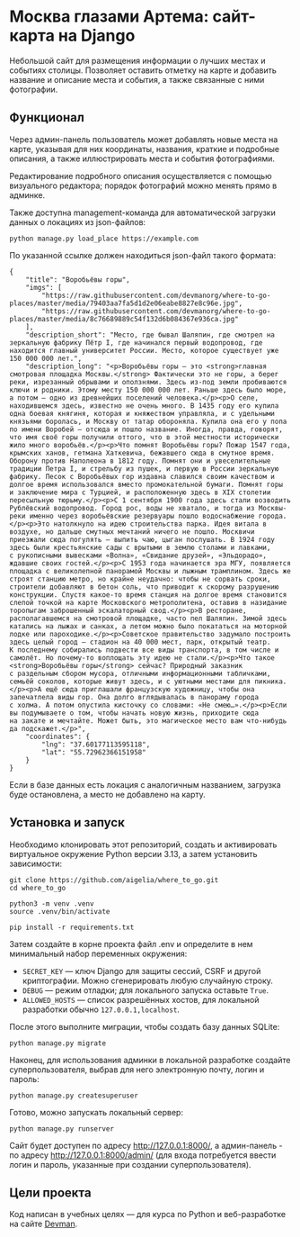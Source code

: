 # Москва глазами Артема: сайт-карта на Django

Небольшой сайт для размещения информации о лучших местах и событиях столицы. Позволяет оставить отметку на карте и добавить название и описание места и события, а также связанные с ними фотографии.

## Функционал

Через админ-панель пользователь может добавлять новые места на карте, указывая для них координаты, названия, краткие и подробные описания, а также иллюстрировать места и события фотографиями.

Редактирование подробного описания осуществляется с помощью визуального редактора; порядок фотографий можно менять прямо в админке.

Также доступна management-команда для автоматической загрузки данных о локациях из json-файлов:

```shell
python manage.py load_place https://example.com
```

По указанной ссылке должен находиться json-файл такого формата:

```
{
    "title": "Воробьёвы горы",
    "imgs": [
        "https://raw.githubusercontent.com/devmanorg/where-to-go-places/master/media/79403aa7fa5d1d2e06eabe8827e8c96e.jpg",
        "https://raw.githubusercontent.com/devmanorg/where-to-go-places/master/media/8c76689889c54f132d6b084367e936ca.jpg"
    ],
    "description_short": "Место, где бывал Шаляпин, где смотрел на зеркальную фабрику Пётр I, где начинался первый водопровод, где находится главный университет России. Место, которое существует уже 150 000 000 лет.",
    "description_long": "<p>Воробьёвы горы — это <strong>главная смотровая площадка Москвы.</strong> Фактически это не горы, а берег реки, изрезанный обрывами и оползнями. Здесь из-под земли пробиваются ключи и родники. Этому месту 150 000 000 лет. Раньше здесь было море, а потом — одно из древнейших поселений человека.</p><p>О селе, находившемся здесь, известно не очень много. В 1435 году его купила одна боевая княгиня, которая и княжеством управляла, и с удельными князьями боролась, и Москву от татар обороняла. Купила она его у попа по имени Воробей — отсюда и пошло название. Иногда, правда, говорят, что имя своё горы получили оттого, что в этой местности исторически жило много воробьёв.</p><p>Что помнят Воробьёвы горы? Пожар 1547 года, крымских ханов, гетмана Хаткевича, бежавшего сюда в смутное время. Оборону против Наполеона в 1812 году. Помнят они и увеселительные традиции Петра I, и стрельбу из пушек, и первую в России зеркальную фабрику. Песок с Воробьёвых гор издавна славился своим качеством и долгое время использовался вместо промокательной бумаги. Помнят горы и заключение мира с Турцией, и расположенную здесь в XIX столетии пересыльную тюрьму.</p><p>С 1 сентября 1900 года здесь стали возводить Рублёвский водопровод. Город рос, воды не хватало, и тогда из Москвы-реки именно через воробьёвские резервуары пошло водоснабжение города.</p><p>Это натолкнуло на идею строительства парка. Идея витала в воздухе, но дальше смутных мечтаний ничего не пошло. Москвичи приезжали сюда погулять — выпить чаю, цыган послушать. В 1924 году здесь были крестьянские сады с врытыми в землю столами и лавками, с рукописными вывесками «Волна», «Свидание друзей», «Эльдорадо», ждавшие своих гостей.</p><p>С 1953 года начинается эра МГУ, появляется площадка с великолепной панорамой Москвы и лыжным трамплином. Здесь же строят станцию метро, но крайне неудачно: чтобы не сорвать сроки, строители добавляют в бетон соль, что приводит к скорому разрушению конструкции. Спустя какое-то время станция на долгое время становится слепой точкой на карте Московского метрополитена, оставив в назидание торопыгам заброшенный эскалаторный свод.</p><p>В ресторане, располагавшемся на смотровой площадке, часто пел Шаляпин. Зимой здесь катались на лыжах и санках, а летом можно было покататься на моторной лодке или пароходике.</p><p>Советское правительство задумало построить здесь целый город — стадион на 40 000 мест, парк, открытый театр. К последнему собирались подвести все виды транспорта, в том числе и самолёт. Но почему-то воплощать эту идею не стали.</p><p>Что такое <strong>Воробьёвы горы</strong> сейчас? Природный заказник с раздельным сбором мусора, отличными информационными табличками, семьёй соколов, которые живут здесь, и с уютными местами для пикника.</p><p>А ещё сюда приглашали французскую художницу, чтобы она запечатлела виды гор. Она долго вглядывалась в панораму города с холма. А потом опустила кисточку со словами: «Не смею…».</p><p>Если вы подумываете о том, чтобы начать новую жизнь, приходите сюда на закате и мечтайте. Может быть, это магическое место вам что-нибудь да подскажет.</p>",
    "coordinates": {
        "lng": "37.60177113595118",
        "lat": "55.72962366151958"
    }
}
```

Если в базе данных есть локация с аналогичным названием, загрузка буде остановлена, а место не добавлено на карту.

## Установка и запуск

Необходимо клонировать этот репозиторий, создать и активировать виртуальное окружение Python версии 3.13, а затем установить зависимости:

```shell
git clone https://github.com/aigelia/where_to_go.git
cd where_to_go

python3 -m venv .venv
source .venv/bin/activate

pip install -r requirements.txt
```

Затем создайте в корне проекта файл .env и определите в нем минимальный набор переменных окружения:

- `SECRET_KEY` — ключ Django для защиты сессий, CSRF и другой криптографии. Можно сгенерировать любую случайную строку.  
- `DEBUG` — режим отладки; для локального запуска оставьте `True`.  
- `ALLOWED_HOSTS` — список разрешённых хостов, для локальной разработки обычно `127.0.0.1,localhost`.

После этого выполните миграции, чтобы создать базу данных SQLite:

```shell
python manage.py migrate
```

Наконец, для использования админки в локальной разработке создайте суперпользователя, выбрав для него электронную почту, логин и пароль:
```shell
python manage.py createsuperuser
```
Готово, можно запускать локальный сервер:
```shell
python manage.py runserver
```
Сайт будет доступен по адресу http://127.0.0.1:8000/, а админ-панель - по адресу http://127.0.0.1:8000/admin/ (для входа потребуется ввести логин и пароль, указанные при создании суперпользователя).

## Цели проекта ##

Код написан в учебных целях — для курса по Python и веб-разработке на сайте [Devman](https://dvmn.org).